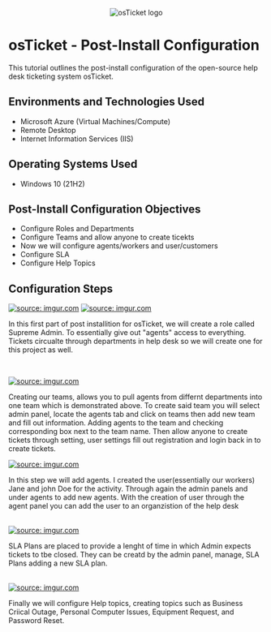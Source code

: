 <p align="center">
<img src="https://i.imgur.com/Clzj7Xs.png" alt="osTicket logo"/>
</p>

<h1>osTicket - Post-Install Configuration</h1>
This tutorial outlines the post-install configuration of the open-source help desk ticketing system osTicket.<br />

<h2>Environments and Technologies Used</h2>

- Microsoft Azure (Virtual Machines/Compute)
- Remote Desktop
- Internet Information Services (IIS)

<h2>Operating Systems Used </h2>

- Windows 10</b> (21H2)

<h2>Post-Install Configuration Objectives</h2>

- Configure Roles and Departments 
- Configure Teams and allow anyone to create ticekts 
- Now we will configure agents/workers and user/customers 
- Configure SLA
- Configure Help Topics 

<h2>Configuration Steps</h2>

<p>
<a href="https://imgur.com/lD0ilCu"><img src="https://i.imgur.com/lD0ilCu.png" title="source: imgur.com" /></a>
<a href="https://imgur.com/pxmkcgp"><img src="https://i.imgur.com/pxmkcgp.png" title="source: imgur.com" /></a>
<p>
In this first part of post installition for osTicket, we will create a role called Supreme Admin. To essentially give out "agents" access to everything. Tickets circualte through departments in help desk so we will create one for this project as well. 
</p>
<br />
<p>
<a href="https://imgur.com/fR9wiiZ"><img src="https://i.imgur.com/fR9wiiZ.png" title="source: imgur.com" /></a>

Creating our teams, allows you to pull agents from differnt departments into one team which is demonstrated above. To create said team you will select admin panel, locate the agents tab and click on teams then add new team and fill out information. Adding agents to the team and checking corresponding box next to the team name. Then allow anyone to create tickets through setting, user settings fill out registration and login back in to create tickets. 

</p>
<p>
 <a href="https://imgur.com/6ypubdo"><img src="https://i.imgur.com/6ypubdo.png" title="source: imgur.com" /></a> 
  
In this step we will add agents. I created the user(essentially our workers)  Jane and john Doe for the activity. Through again the admin panels and under agents to add new agents. With the creation of user through the agent panel you can add the user to an organzistion of the help desk 

</p>
<br />
<a href="https://imgur.com/CrvmofV"><img src="https://i.imgur.com/CrvmofV.png" title="source: imgur.com" /></a>

SLA Plans are placed to provide a lenght of time in which Admin expects tickets to tbe closed. They can be creatd by the admin panel, manage, SLA Plans adding a new SLA plan. 

</p>
<br />
<a href="https://imgur.com/AoMyQOe"><img src="https://i.imgur.com/AoMyQOe.png" title="source: imgur.com" /></a>

Finally we will configure Help topics, creating topics such as Business Criical Outage, Personal Computer Issues, Equipment Request, and Password Reset. 
